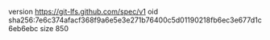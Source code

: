 version https://git-lfs.github.com/spec/v1
oid sha256:7e6c374afacf368f9a6e5e3e271b76400c5d01190218fb6ec3e677d1c6eb6ebc
size 850
